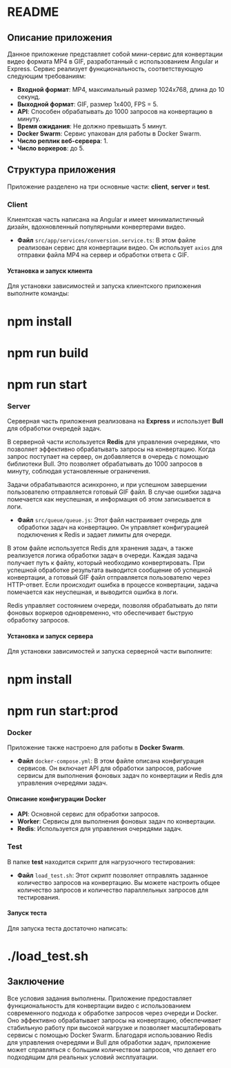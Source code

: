 # README

## Описание приложения

Данное приложение представляет собой мини-сервис для конвертации видео формата MP4 в GIF, разработанный с использованием Angular и Express. Сервис реализует функциональность, соответствующую следующим требованиям:

- **Входной формат**: MP4, максимальный размер 1024x768, длина до 10 секунд.
- **Выходной формат**: GIF, размер 1x400, FPS = 5.
- **API**: Способен обрабатывать до 1000 запросов на конвертацию в минуту.
- **Время ожидания**: Не должно превышать 5 минут.
- **Docker Swarm**: Сервис упакован для работы в Docker Swarm.
- **Число реплик веб-сервера**: 1.
- **Число воркеров**: до 5.

## Структура приложения

Приложение разделено на три основные части: **client**, **server** и **test**.

### Client

Клиентская часть написана на Angular и имеет минималистичный дизайн, вдохновленный популярными конвертерами видео.

- **Файл** `src/app/services/conversion.service.ts`: В этом файле реализован сервис для конвертации видео. Он использует `axios` для отправки файла MP4 на сервер и обработки ответа с GIF.

#### Установка и запуск клиента

Для установки зависимостей и запуска клиентского приложения выполните команды:


# npm install
# npm run build
# npm run start

### Server

Серверная часть приложения реализована на **Express** и использует **Bull** для обработки очередей задач.

В серверной части используется **Redis** для управления очередями, что позволяет эффективно обрабатывать запросы на конвертацию. Когда запрос поступает на сервер, он добавляется в очередь с помощью библиотеки Bull. Это позволяет обрабатывать до 1000 запросов в минуту, соблюдая установленные ограничения.

Задачи обрабатываются асинхронно, и при успешном завершении пользователю отправляется готовый GIF файл. В случае ошибки задача помечается как неуспешная, и информация об этом записывается в логи.

- **Файл** `src/queue/queue.js`: Этот файл настраивает очередь для обработки задач на конвертацию. Он управляет конфигурацией подключения к Redis и задает лимиты для очереди.

В этом файле используется Redis для хранения задач, а также реализуется логика обработки задач в очереди. Каждая задача получает путь к файлу, который необходимо конвертировать. При успешной обработке результата выводится сообщение об успешной конвертации, а готовый GIF файл отправляется пользователю через HTTP-ответ. Если происходит ошибка в процессе конвертации, задача помечается как неуспешная, и выводится ошибка в логи.

Redis управляет состоянием очереди, позволяя обрабатывать до пяти фоновых воркеров одновременно, что обеспечивает быструю обработку запросов.

#### Установка и запуск сервера

Для установки зависимостей и запуска серверной части выполните:


# npm install
# npm run start:prod

### Docker

Приложение также настроено для работы в **Docker Swarm**.

- **Файл** `docker-compose.yml`: В этом файле описана конфигурация сервисов. Он включает API для обработки запросов, рабочие сервисы для выполнения фоновых задач по конвертации и Redis для управления очередями задач.

#### Описание конфигурации Docker

- **API**: Основной сервис для обработки запросов.
- **Worker**: Сервисы для выполнения фоновых задач по конвертации.
- **Redis**: Используется для управления очередями задач.

### Test

В папке **test** находится скрипт для нагрузочного тестирования:

- **Файл** `load_test.sh`: Этот скрипт позволяет отправлять заданное количество запросов на конвертацию. Вы можете настроить общее количество запросов и количество параллельных запросов для тестирования.

#### Запуск теста

Для запуска теста достаточно написать:


# ./load_test.sh

## Заключение

Все условия задания выполнены. Приложение предоставляет функциональность для конвертации видео с использованием современного подхода к обработке запросов через очереди и Docker. Оно эффективно обрабатывает запросы на конвертацию, обеспечивает стабильную работу при высокой нагрузке и позволяет масштабировать сервисы с помощью Docker Swarm. Благодаря использованию Redis для управления очередями и Bull для обработки задач, приложение может справляться с большим количеством запросов, что делает его подходящим для реальных условий эксплуатации.
